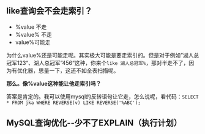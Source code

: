 ## like查询会不会走索引？

- %value 不走
- %value% 不走
- value%可能走

为什么value%还是可能走呢。其实极大可能是要走索引的。但是对于例如”湖人总冠军123“、湖人总冠军”456“这种，你来个`like 湖人总冠军%`，那对半走不了，因为有优化器，思量一下，这还不如全表扫描呢。

**那么。像%value这种能让他走索引吗？**

答案是肯定的。我可以使用mysql的反转语句让它走，怎么说呢，看代码：`SELECT * FROM jka WHERE REVERSE(v) LIKE REVERSE('%ABC');`



## MySQL查询优化--少不了EXPLAIN（执行计划）

